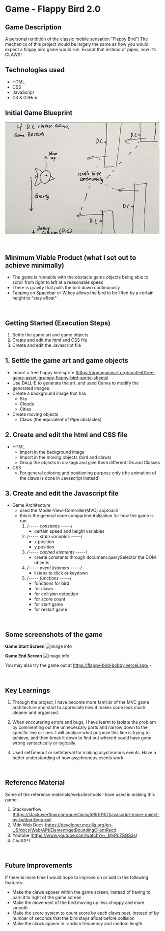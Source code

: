 # Game - Flappy Bird 2.0

## Game Description

A personal rendition of the classic mobile sensation "Flappy Bird"! The mechanics of this project would be largely the same as how you would expect a flappy bird game would run. Except that instead of pipes, now it's CLAWS!

## Technologies used

- HTML
- CSS
- JavaScript
- Git & GitHub

## Initial Game Blueprint

![image info](./flappy-bird/screenshots/Game%20Layout.png)

<br>

## Minimum Viable Product (what I set out to achieve minimally)

- The game is runnable with the obstacle game objects being able to scroll from right to left at a reasonable speed
- There is gravity that pulls the bird down continuously
- Tapping on Spacebar or W key allows the bird to be lifted by a certain height to "stay afloat"

<br>

## Getting Started (Execution Steps)

1. Settle the game art and game objects
2. Create and edit the html and CSS file
3. Create and edit the Javascript file

## 1. Settle the game art and game objects

- Import a free flappy bird sprite (https://opengameart.org/content/free-game-asset-grumpy-flappy-bird-sprite-sheets)
- Use DALL-E to generate the art, and used Canva to modify the generated images.
- Create a background image that has
  - Sky
  - Clouds
  - Cities
- Create moving objects
  - Claws (the equivalent of Pipe obstacles)

## 2. Create and edit the html and CSS file

- HTML
  - Import in the background image
  - Import in the moving objects (bird and claws)
  - Group the objects in div tags and give them different IDs and Classes
- CSS
  - For general coloring and positioning purpose only (the animation of the claws is done in Javascript instead)

## 3. Create and edit the Javascript file

- Game Architecture
  - used the Model-View-Controller(MVC) approach
  - this is the general code compartmentalization for how the game is run
    1. /_----- constants -----_/
       - certain speed and height variables
    2. /_----- state variables -----_/
       - x position
       - y position
    3. /_----- cached elements -----_/
       - create constants through document.querySelector the DOM objects
    4. /_----- event listeners -----_/
       - listens to click or keydown
    5. /_----- functions -----_/
       - functions for bird
       - for claws
       - for collision detection
       - for score count
       - for start game
       - for restart game

<br>

## Some screenshots of the game

**Game Start Screen**
![image info](./flappy-bird/screenshots/GameStart%20Screen.png)

**Game End Screen**
![image info](./flappy-bird/screenshots/GameOver%20Screen.png)

You may also try the game out at https://flappy-bird-bobby.vercel.app/ ~

<br>

## Key Learnings

1. Through the project, I have become more familiar of the MVC game architecture and start to appreciate how it makes code look much cleaner and organised.

2. When encoutering errors and bugs, I have learnt to isolate the problem by commenting out the unnecessary parts and narrow down to the specific line or lines. I will analyse what purpose this line is trying to achieve, and then break it down to find out where it could have gone wrong syntactically or logically.

3. Used setTimeout or setInterval for making asychronous events. Have a better understanding of how asychronous events work.

<br>

## Reference Material

Some of the reference materials/websites/tools I have used in making this game:

1. Stackoverflow (https://stackoverflow.com/questions/59510107/javascript-move-object-by-button-by-x-px)
2. Mdn Web Docs (https://developer.mozilla.org/en-US/docs/Web/API/Element/getBoundingClientRect)
3. Youtube (https://www.youtube.com/watch?v=_MyPLZSGS3s)
4. ChatGPT

<br>

## Future Improvements

If there is more time I would hope to improve on or add in the following features:

- Make the claws appear within the game screen, instead of having to park it to right of the game screen
- Make the movement of the bird moving up less choppy and more smooth
- Make the score system to count score by each claws past, instead of by number of seconds that the bird stays afloat before collision
- Make the claws appear in random frequency and random length
